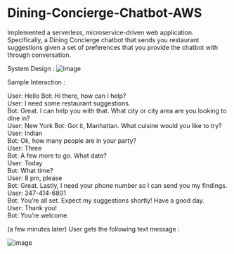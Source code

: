 # Dining-Concierge-Chatbot-AWS

Implemented a serverless, microservice-driven web application. Specifically, a Dining Concierge chatbot that sends you
restaurant suggestions given a set of preferences that you provide the chatbot with through conversation.

System Design :
![image](https://user-images.githubusercontent.com/57378953/120506378-78d49400-c38b-11eb-80a1-c8fffa7cea3a.png)


Sample Interaction :

User: Hello 
Bot: Hi there, how can I help?  
User: I need some restaurant suggestions.  
Bot: Great. I can help you with that. What city or city area are you looking to dine in?  
User: New York 
Bot: Got it, Manhattan. What cuisine would you like to try?  
User: Indian  
Bot: Ok, how many people are in your party?  
User: Three  
Bot: A few more to go. What date?  
User: Today  
Bot: What time?  
User: 8 pm, please  
Bot: Great. Lastly, I need your phone number so I can send you my findings.  
User: 347-414-6801  
Bot: You’re all set. Expect my suggestions shortly! Have a good day.  
User: Thank you!  
Bot: You’re welcome.  

(a few minutes later) 
User gets the following text message :

![image](https://user-images.githubusercontent.com/57378953/120507610-922a1000-c38c-11eb-8ace-111bbcb7f864.png)



